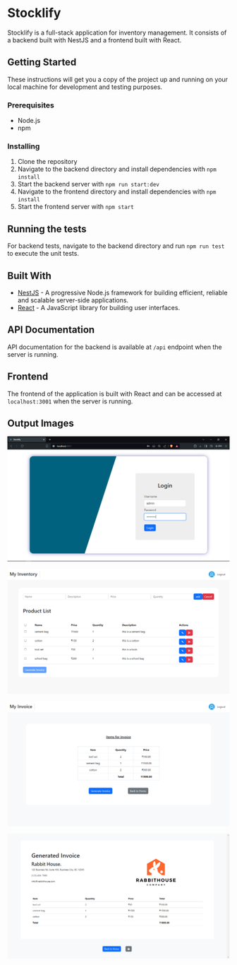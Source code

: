 # Stocklify

Stocklify is a full-stack application for inventory management. It consists of a backend built with NestJS and a frontend built with React.

## Getting Started

These instructions will get you a copy of the project up and running on your local machine for development and testing purposes.

### Prerequisites

- Node.js
- npm

### Installing

1. Clone the repository
2. Navigate to the backend directory and install dependencies with `npm install`
3. Start the backend server with `npm run start:dev`
4. Navigate to the frontend directory and install dependencies with `npm install`
5. Start the frontend server with `npm start`

## Running the tests

For backend tests, navigate to the backend directory and run `npm run test` to execute the unit tests.

## Built With

- [NestJS](https://nestjs.com/) - A progressive Node.js framework for building efficient, reliable and scalable server-side applications.
- [React](https://reactjs.org/) - A JavaScript library for building user interfaces.

## API Documentation

API documentation for the backend is available at `/api` endpoint when the server is running.

## Frontend

The frontend of the application is built with React and can be accessed at `localhost:3001` when the server is running.

## Output Images
 

![Image Description](./sample_outputs/login.png)
 
![Example Image](./sample_outputs/productlist.png)
 
![Example Image](./sample_outputs/invoice.png) 
 
![Example Image](./sample_outputs/final.png) 
 
